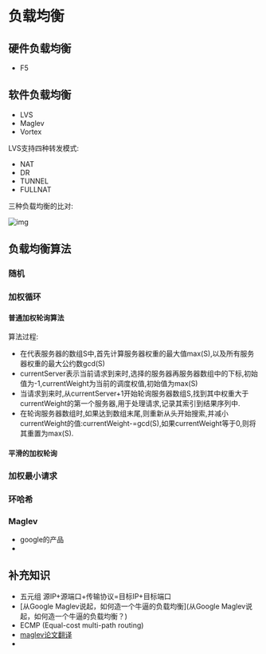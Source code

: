 # 负载均衡
## 硬件负载均衡

* F5
## 软件负载均衡

* LVS
* Maglev
* Vortex

LVS支持四种转发模式:

* NAT
* DR
* TUNNEL
* FULLNAT

三种负载均衡的比对:

![img](https://tva1.sinaimg.cn/large/e6c9d24ely1gzpuuouw23j20rv0fjdgm.jpg)
## 负载均衡算法
### 随机
### 加权循环
#### 普通加权轮询算法

算法过程:

* 在代表服务器的数组S中,首先计算服务器权重的最大值max(S),以及所有服务器权重的最大公约数gcd(S)
* currentServer表示当前请求到来时,选择的服务器再服务器数组中的下标,初始值为-1,currentWeight为当前的调度权值,初始值为max(S)
* 当请求到来时,从currentServer+1开始轮询服务器数组S,找到其中权重大于currentWeight的第一个服务器,用于处理请求,记录其索引到结果序列中.
* 在轮询服务器数组时,如果达到数组末尾,则重新从头开始搜索,并减小currentWeight的值:currentWeight-=gcd(S),如果currentWeight等于0,则将其重置为max(S).
#### 平滑的加权轮询
### 加权最小请求
### 环哈希
### Maglev

* google的产品
*
## 补充知识

* 五元组  源IP+源端口+传输协议=目标IP+目标端口
* [从Google Maglev说起，如何造一个牛逼的负载均衡](从Google Maglev说起，如何造一个牛逼的负载均衡？)
* ECMP (Equal-cost multi-path routing)
* [maglev论文翻译](http://events.jianshu.io/p/f1c87c19cffc)
*